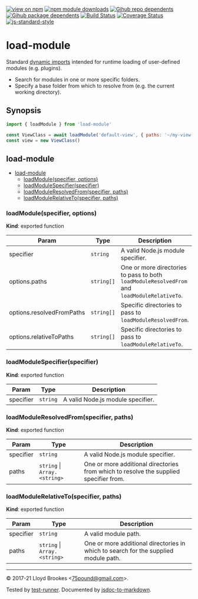 [![view on npm](https://badgen.net/npm/v/load-module)](https://www.npmjs.org/package/load-module)
[![npm module downloads](https://badgen.net/npm/dt/load-module)](https://www.npmjs.org/package/load-module)
[![Gihub repo dependents](https://badgen.net/github/dependents-repo/75lb/load-module)](https://github.com/75lb/load-module/network/dependents?dependent_type=REPOSITORY)
[![Gihub package dependents](https://badgen.net/github/dependents-pkg/75lb/load-module)](https://github.com/75lb/load-module/network/dependents?dependent_type=PACKAGE)
[![Build Status](https://travis-ci.org/75lb/load-module.svg?branch=master)](https://travis-ci.org/75lb/load-module)
[![Coverage Status](https://coveralls.io/repos/github/75lb/load-module/badge.svg)](https://coveralls.io/github/75lb/load-module)
[![js-standard-style](https://img.shields.io/badge/code%20style-standard-brightgreen.svg)](https://github.com/feross/standard)

# load-module

Standard [dynamic imports](https://developer.mozilla.org/en-US/docs/Web/JavaScript/Reference/Statements/import#dynamic_imports) intended for runtime loading of user-defined modules (e.g. plugins).

- Search for modules in one or more specific folders.
- Specify a base folder from which to resolve from (e.g. the current working directory).

## Synopsis

```js
import { loadModule } from 'load-module'

const ViewClass = await loadModule('default-view', { paths: '~/my-view-folder'})
const view = new ViewClass()
```

## load-module

* [load-module](#module_load-module)
    * [loadModule(specifier, options)](#module_load-module.loadModule)
    * [loadModuleSpecifier(specifier)](#module_load-module.loadModuleSpecifier)
    * [loadModuleResolvedFrom(specifier, paths)](#module_load-module.loadModuleResolvedFrom)
    * [loadModuleRelativeTo(specifier, paths)](#module_load-module.loadModuleRelativeTo)

### <a name="module_load-module.loadModule">loadModule(specifier, options)</a>

**Kind**: exported function

| Param | Type | Description |
| ---   | ---  | --- |
| specifier | `string` | A valid Node.js module specifier. |
| options.paths | `string[]` | One or more directories to pass to both `loadModuleResolvedFrom` and `loadModuleRelativeTo`. |
| options.resolvedFromPaths | `string[]` | Specific directories to pass to `loadModuleResolvedFrom`. |
| options.relativeToPaths | `string[]` | Specific directories to pass to `loadModuleRelativeTo`. |

<a name="module_load-module.loadModuleSpecifier"></a>

### loadModuleSpecifier(specifier)

**Kind**: exported function

| Param | Type | Description |
| --- | --- | --- |
| specifier | `string` | A valid Node.js module specifier. |

<a name="module_load-module.loadModuleResolvedFrom"></a>

### loadModuleResolvedFrom(specifier, paths)

**Kind**: exported function

| Param | Type | Description |
| --- | --- | --- |
| specifier | `string` | A valid Node.js module specifier. |
| paths | `string` \| `Array.<string>` | One or more additional directories from which to resolve the supplied specifier from. |

<a name="module_load-module.loadModuleRelativeTo"></a>

### loadModuleRelativeTo(specifier, paths)

**Kind**: exported function

| Param | Type | Description |
| --- | --- | --- |
| specifier | `string` | A valid module path. |
| paths | `string` \| `Array.<string>` | One or more additional directories in which to search for the supplied module path. |


* * *

&copy; 2017-21 Lloyd Brookes \<75pound@gmail.com\>.

Tested by [test-runner](https://github.com/test-runner-js/test-runner). Documented by [jsdoc-to-markdown](https://github.com/jsdoc2md/jsdoc-to-markdown).
